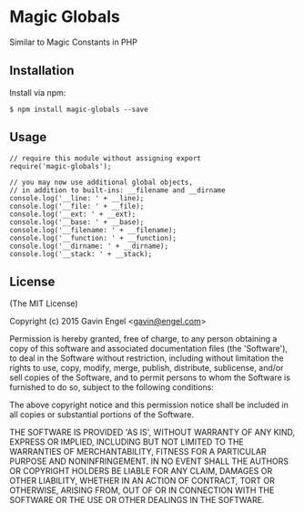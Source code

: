 # Magic Globals

Similar to Magic Constants in PHP

## Installation

Install via npm:

    $ npm install magic-globals --save

## Usage
    // require this module without assigning export
    require('magic-globals');

    // you may now use additional global objects,
    // in addition to built-ins: __filename and __dirname
    console.log('__line: ' + __line);
    console.log('__file: ' + __file); 
    console.log('__ext: ' + __ext); 
    console.log('__base: ' + __base);
    console.log('__filename: ' + __filename);
    console.log('__function: ' + __function);
    console.log('__dirname: ' + __dirname);
    console.log('__stack: ' + __stack);

## License

(The MIT License)

Copyright (c) 2015 Gavin Engel <<gavin@engel.com>>

Permission is hereby granted, free of charge, to any person obtaining
a copy of this software and associated documentation files (the
'Software'), to deal in the Software without restriction, including
without limitation the rights to use, copy, modify, merge, publish,
distribute, sublicense, and/or sell copies of the Software, and to
permit persons to whom the Software is furnished to do so, subject to
the following conditions:

The above copyright notice and this permission notice shall be
included in all copies or substantial portions of the Software.

THE SOFTWARE IS PROVIDED 'AS IS', WITHOUT WARRANTY OF ANY KIND,
EXPRESS OR IMPLIED, INCLUDING BUT NOT LIMITED TO THE WARRANTIES OF
MERCHANTABILITY, FITNESS FOR A PARTICULAR PURPOSE AND NONINFRINGEMENT.
IN NO EVENT SHALL THE AUTHORS OR COPYRIGHT HOLDERS BE LIABLE FOR ANY
CLAIM, DAMAGES OR OTHER LIABILITY, WHETHER IN AN ACTION OF CONTRACT,
TORT OR OTHERWISE, ARISING FROM, OUT OF OR IN CONNECTION WITH THE
SOFTWARE OR THE USE OR OTHER DEALINGS IN THE SOFTWARE.

